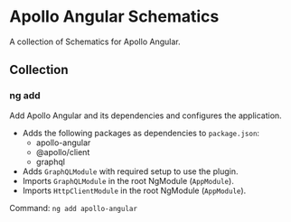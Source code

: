 # Apollo Angular Schematics

A collection of Schematics for Apollo Angular.

## Collection

### ng add

Add Apollo Angular and its dependencies and configures the application.

- Adds the following packages as dependencies to `package.json`:
  - apollo-angular
  - @apollo/client
  - graphql
- Adds `GraphQLModule` with required setup to use the plugin.
- Imports `GraphQLModule` in the root NgModule (`AppModule`).
- Imports `HttpClientModule` in the root NgModule (`AppModule`).

Command: `ng add apollo-angular`
